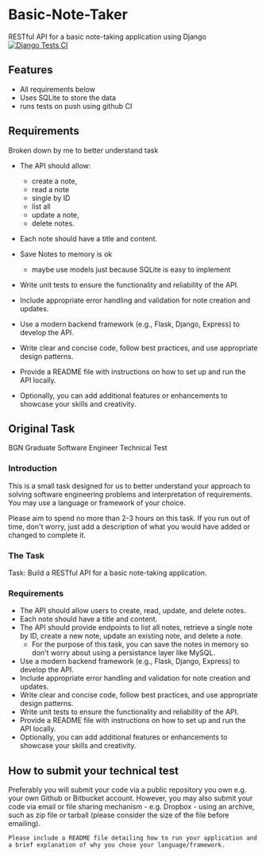 # Basic-Note-Taker
RESTful API for a basic note-taking application using Django
[![Django Tests CI](https://github.com/Jcorb08/Basic-Note-Taker/actions/workflows/tests.yml/badge.svg)](https://github.com/Jcorb08/Basic-Note-Taker/actions/workflows/tests.yml)

## Features
- All requirements below
- Uses SQLite to store the data
- runs tests on push using github CI

## Requirements
Broken down by me to better understand task

- The API should allow:
  -  create a note, 
  -  read a note 
    -  single by ID
    -  list all
  -  update a note, 
  -  delete notes.
 
- Each note should have a title and content.
- Save Notes to memory is ok
  - maybe use models just because SQLite is easy to implement
- Write unit tests to ensure the functionality and reliability of the API.
- Include appropriate error handling and validation for note creation and updates.
 
 
- Use a modern backend framework (e.g., Flask, Django, Express) to develop the API.
- Write clear and concise code, follow best practices, and use appropriate design patterns.
- Provide a README file with instructions on how to set up and run the API locally.

- Optionally, you can add additional features or enhancements to showcase your skills and creativity.

## Original Task
BGN Graduate Software Engineer Technical Test

### Introduction
This is a small task designed for us to better understand your approach to solving software engineering problems and interpretation of requirements. You may use a language or framework of your choice.

Please aim to spend no more than 2-3 hours on this task. If you run out of time, don't worry, just add a description of what you would have added or changed to complete it.

### The Task 
Task: Build a RESTful API for a basic note-taking application.

### Requirements

* The API should allow users to create, read, update, and delete notes.
* Each note should have a title and content.
* The API should provide endpoints to list all notes, retrieve a single note by ID, create a new note, update an existing note, and delete a note.
  * For the purpose of this task, you can save the notes in memory so don't worry about using a persistance layer like MySQL.
* Use a modern backend framework (e.g., Flask, Django, Express) to develop the API.
* Include appropriate error handling and validation for note creation and updates.
* Write clear and concise code, follow best practices, and use appropriate design patterns.
* Write unit tests to ensure the functionality and reliability of the API.
* Provide a README file with instructions on how to set up and run the API locally.
* Optionally, you can add additional features or enhancements to showcase your skills and creativity.

## How to submit your technical test

Preferably you will submit your code via a public repository you own e.g. your own Github or Bitbucket account. However, you may also submit your code via email or file sharing mechanism - e.g. Dropbox - using an archive, such as zip file or tarball (please consider the size of the file before emailing).

```
Please include a README file detailing how to run your application and a brief explanation of why you chose your language/framework.
```
